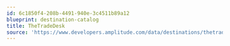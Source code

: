```yaml
---
id: 6c1850f4-208b-4491-940e-3c4511b89a12
blueprint: destination-catalog
title: TheTradeDesk
source: 'https://www.developers.amplitude.com/data/destinations/thetradedesk'
---
```

